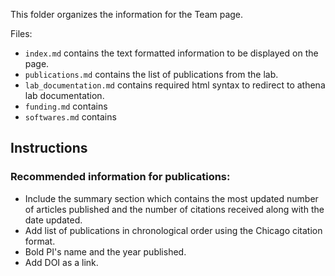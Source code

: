 This folder organizes the information for the Team page.

Files:
+ `index.md` contains the text formatted information to be displayed on the page.
+ `publications.md` contains the list of publications from the lab.
+ `lab_documentation.md` contains required html syntax to redirect to athena lab documentation.
+ `funding.md` contains
+ `softwares.md` contains

## Instructions

### Recommended information for publications:
+ Include the summary section which contains the most updated number of articles published and the number of citations received along with the date updated. 
+ Add list of publications in chronological order using the Chicago citation format.
+ Bold PI's name and the year published.
+ Add DOI as a link.
